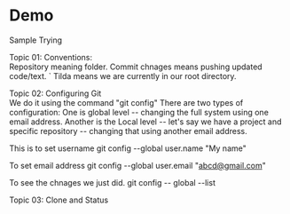 # Demo
Sample Trying

Topic 01: Conventions: <br>
Repository meaning folder.
Commit chnages means pushing updated code/text.
` Tilda means we are currently in our root directory.

Topic 02: Configuring Git <br>
We do it using the command "git config" 
There are two types of configuration: One is global level -- changing the full system using one email address. Another is the Local level -- let's say we have a project and specific repository -- changing that using another   email address.

This is to set username
git config --global user.name "My name"

To set email address
git config --global user.email "abcd@gmail.com"

To see the chnages we just did.
git config -- global --list

Topic 03: Clone and Status <br>

